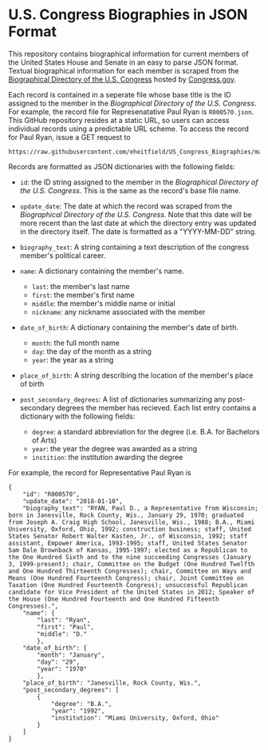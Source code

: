 # U.S. Congress Biographies in JSON Format

This repository contains biographical information for current members of the United States House and Senate in an easy to parse JSON format. Textual biographical information for each member is scraped from the [Biographical Directory of the U.S. Congress](http://bioguide.congress.gov/biosearch/biosearch.asp) hosted by [Congress.gov](http://congress.gov).

Each record is contained in a seperate file whose base title is the ID assigned to the member in the _Biographical Directory of the U.S. Congress_. For example, the record file for Represenatative Paul Ryan is `R000570.json`. This GitHub repository resides at a static URL, so users can access individual records using a predictable URL scheme. To access the record for Paul Ryan, issue a GET request to

	https://raw.githubusercontent.com/eheitfield/US_Congress_Biographies/master/json/R000570.json

Records are formatted as JSON dictionaries with the following fields:

*	`id`: the ID string assigned to the member in the _Biographical Directory of the U.S. Congress_. This is the same as the record's base file name.

*	`update_date`: The date at which the record was scraped from the _Biographical Directory of the U.S. Congress_. Note that this date will be more recent than the last date at which the directory entry was updated in the directory itself. The date is formatted as a "YYYY-MM-DD" string.

*	`biography_text`: A string containing a text description of the congress member's political career.

*	`name`: A dictionary containing the member's name.
	*	`last`: the member's last name
	*	`first`: the member's first name
	*	`middle`: the member's middle name or initial
	*	`nickname`: any nickname associated with the member

*	`date_of_birth`: A dictionary containing the member's date of birth.
	*	`month`: the full month name
	*	`day`: the day of the month as a string
	*	`year`: the year as a string

*	`place_of_birth`: A string describing the location of the member's place of birth

*	`post_secondary_degrees`: A list of dictionaries summarizing any post-secondary degrees the member has recieved.  Each list entry contains a dictionary with the following fields:
	*	`degree`: a standard abbreviation for the degree (i.e. B.A. for Bachelors of Arts)
	*	`year`: the year the degree was awarded as a string
	*	`instition`: the institution awarding the degree


For example, the record for Representative Paul Ryan is

	{
		"id": "R000570", 
		"update_date": "2018-01-10", 
		"biography_text": "RYAN, Paul D., a Representative from Wisconsin; born in Janesville, Rock County, Wis., January 29, 1970; graduated from Joseph A. Craig High School, Janesville, Wis., 1988; B.A., Miami University, Oxford, Ohio, 1992; construction business; staff, United States Senator Robert Walter Kasten, Jr., of Wisconsin, 1992; staff assistant, Empower America, 1993-1995; staff, United States Senator Sam Dale Brownback of Kansas, 1995-1997; elected as a Republican to the One Hundred Sixth and to the nine succeeding Congresses (January 3, 1999-present); chair, Committee on the Budget (One Hundred Twelfth and One Hundred Thirteenth Congresses); chair, Committee on Ways and Means (One Hundred Fourteenth Congress); chair, Joint Committee on Taxation (One Hundred Fourteenth Congress); unsuccessful Republican candidate for Vice President of the United States in 2012; Speaker of the House (One Hundred Fourteenth and One Hundred Fifteenth Congresses).", 
		"name": {
			"last": "Ryan", 
			"first": "Paul", 
			"middle": "D."
			}, 
		"date_of_birth": {
			"month": "January", 
			"day": "29", 
			"year": "1970"
			}, 
		"place_of_birth": "Janesville, Rock County, Wis.", 
		"post_secondary_degrees": [
			{
				"degree": "B.A.", 
				"year": "1992", 
				"institution": "Miami University, Oxford, Ohio"
			}
		]
	}

